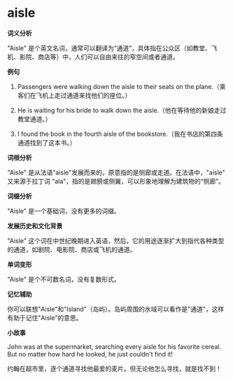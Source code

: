 # aisle

**词义分析**

  

"Aisle" 是个英文名词，通常可以翻译为“通道”，具体指在公众区（如教堂、飞机、影院、商店等）中，人们可以自由来往的窄空间或者通道。

  

**例句**

  

1.  Passengers were walking down the aisle to their seats on the plane.（乘客们在飞机上走过通道来找他们的座位。）
    
      
    
2.  He is waiting for his bride to walk down the aisle.（他在等待他的新娘走过教堂通道。）
    
      
    
3.  I found the book in the fourth aisle of the bookstore.（我在书店的第四条通道找到了这本书。）
    
      
    

  

**词根分析**

  

"Aisle" 是从法语"aisle"发展而来的，原意指的是侧廊或走道。在法语中，"aisle" 又来源于拉丁词 "ala"，指的是翅膀或侧翼，可以形象地理解为建筑物的“侧廊”。

  

**词缀分析**

  

"Aisle" 是一个基础词，没有更多的词缀。

  

**发展历史和文化背景**

  

"Aisle" 这个词在中世纪晚期进入英语，然后，它的用途逐渐扩大到指代各种类型的通道，如剧院、电影院、商店或飞机的通道。

  

**单词变形**

  

"Aisle" 是个不可数名词，没有复数形式。

  

**记忆辅助**

  

你可以联想"Aisle"和"Island"（岛屿）。岛屿周围的水域可以看作是"通道"，这样有助于记住"Aisle"的意思。

  

**小故事**

  

John was at the supermarket, searching every aisle for his favorite cereal. But no matter how hard he looked, he just couldn't find it!

  

约翰在超市里，逐个通道寻找他最爱的麦片。但无论他怎么寻找，就是找不到！
